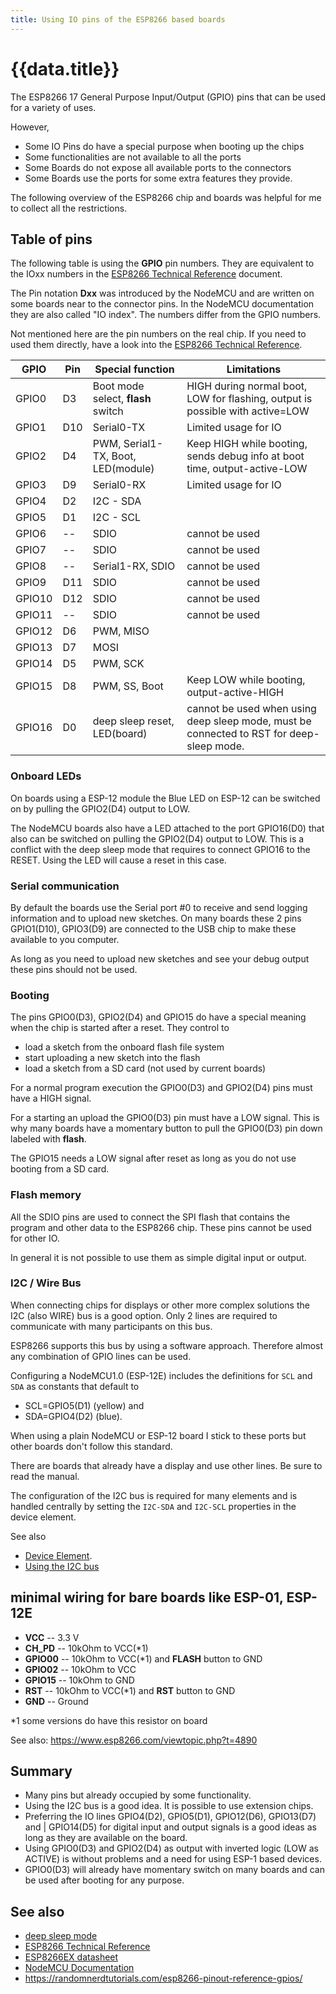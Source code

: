 ```yaml
---
title: Using IO pins of the ESP8266 based boards
---
```


# {{data.title}}

The ESP8266 17 General Purpose Input/Output (GPIO) pins that can be used for a variety of uses.

However,

* Some IO Pins do have a special purpose when booting up the chips
* Some functionalities are not available to all the ports
* Some Boards do not expose all available ports to the connectors
* Some Boards use the ports for some extra features they provide.

The following overview of the ESP8266 chip and boards was helpful for me to collect all the restrictions.


## Table of pins

The following table is using the **GPIO** pin numbers. They are equivalent to the IOxx numbers in the [ESP8266 Technical Reference] document.

The Pin notation **Dxx** was introduced by the NodeMCU and are written on some boards near to the connector pins. In the NodeMCU documentation they are also called "IO index". The numbers differ from the GPIO numbers.

Not mentioned here are the pin numbers on the real chip. If you need to used them directly, have a look into the [ESP8266 Technical Reference].

| GPIO   | Pin | Special function                   | Limitations                                                                              |
| ------ | --- | ---------------------------------- | ---------------------------------------------------------------------------------------- |
| GPIO0  | D3  | Boot mode select, **flash** switch | HIGH during normal boot, LOW for flashing, output is possible with active=LOW            |
| GPIO1  | D10 | Serial0-TX                         | Limited usage for IO                                                                     |
| GPIO2  | D4  | PWM, Serial1-TX, Boot, LED(module) | Keep HIGH while booting, sends debug info at boot time, output-active-LOW                |
| GPIO3  | D9  | Serial0-RX                         | Limited usage for IO                                                                     |
| GPIO4  | D2  | I2C - SDA                          |                                                                                          |
| GPIO5  | D1  | I2C - SCL                          |                                                                                          |
| GPIO6  | --  | SDIO                               | cannot be used                                                                           |
| GPIO7  | --  | SDIO                               | cannot be used                                                                           |
| GPIO8  | --  | Serial1-RX, SDIO                   | cannot be used                                                                           |
| GPIO9  | D11 | SDIO                               | cannot be used                                                                           |
| GPIO10 | D12 | SDIO                               | cannot be used                                                                           |
| GPIO11 | --  | SDIO                               | cannot be used                                                                           |
| GPIO12 | D6  | PWM, MISO                          |                                                                                          |
| GPIO13 | D7  | MOSI                               |                                                                                          |
| GPIO14 | D5  | PWM, SCK                           |                                                                                          |
| GPIO15 | D8  | PWM, SS, Boot                      | Keep LOW while booting, output-active-HIGH                                               |
| GPIO16 | D0  | deep sleep reset, LED(board)       | cannot be used when using deep sleep mode, must be connected to RST for deep-sleep mode. |


### Onboard LEDs

On boards using a ESP-12 module the Blue LED on ESP-12 can be switched on by pulling the GPIO2(D4) output to LOW.

The NodeMCU boards also have a LED attached to the port GPIO16(D0) that also can be switched on pulling the GPIO2(D4) output to LOW.
This is a conflict with the deep sleep mode that requires to connect GPIO16 to the RESET. Using the LED will cause a reset in this case.

### Serial communication

By default the boards use the Serial port \#0 to receive and send logging information and to upload new sketches.
On many boards these 2 pins GPIO1(D10), GPIO3(D9) are connected to the USB chip to make these available to you computer.

As long as you need to upload new sketches and see your debug output these pins should not be used.

### Booting

The pins GPIO0(D3), GPIO2(D4) and GPIO15 do have a special meaning when the chip is started after a reset. They control to

* load a sketch from the onboard flash file system
* start uploading a new sketch into the flash
* load a sketch from a SD card (not used by current boards)

For a normal program execution the GPIO0(D3) and GPIO2(D4) pins must have a HIGH signal.

For a starting an upload the GPIO0(D3) pin must have a LOW signal.
This is why many boards have a momentary button to pull the GPIO0(D3) pin down labeled with **flash**.

The GPIO15 needs a LOW signal after reset as long as you do not use booting from a SD card.

### Flash memory

All the SDIO pins are used to connect the SPI flash that contains the program and other data to the ESP8266 chip.
These pins cannot be used for other IO.

In general it is not possible to use them as simple digital input or output.

### I2C / Wire Bus

When connecting chips for displays or other more complex solutions the I2C (also WIRE) bus is a good option.
Only 2 lines are required to communicate with many participants on this bus.

ESP8266 supports this bus by using a software approach. Therefore almost any combination of GPIO lines can be used.

Configuring a NodeMCU1.0 (ESP-12E) includes the definitions for `SCL` and `SDA` as constants that default to
* SCL=GPIO5(D1) (yellow) and
* SDA=GPIO4(D2) (blue).

When using a plain NodeMCU or ESP-12 board I stick to these ports but other boards don't follow this standard.

There are boards that already have a display and use other lines. Be sure to read the manual.

The configuration of the I2C bus is required for many elements and is handled centrally by setting the 
`I2C-SDA` and `I2C-SCL` properties in the device element.

See also
* [Device Element](../elements/device.md).
* [Using the I2C bus](/i2c.md)


## minimal wiring for bare boards like ESP-01, ESP-12E

* **VCC** -- 3.3 V
* **CH_PD** -- 10kOhm to VCC(\*1) 
* **GPIO00** -- 10kOhm to VCC(\*1) and **FLASH** button to GND
* **GPIO02** -- 10kOhm to VCC
* **GPIO15** -- 10kOhm to GND
* **RST** -- 10kOhm to VCC(\*1) and **RST** button to GND
* **GND** -- Ground

\*1 some versions do have this resistor on board

See also: <https://www.esp8266.com/viewtopic.php?t=4890>


## Summary

* Many pins but already occupied by some functionality.
* Using the I2C bus is a good idea. It is possible to use extension chips.
* Preferring the IO lines GPIO4(D2), GPIO5(D1), GPIO12(D6), GPIO13(D7) and     |
GPIO14(D5) for digital input and output signals is a good ideas as long as they are available on the board.
* Using GPIO0(D3) and GPIO2(D4) as output with inverted logic (LOW as ACTIVE) is without problems  and a need for using ESP-1 based devices.
* GPIO0(D3) will already have momentary switch on many boards and can be used after booting for any purpose.

## See also

* [deep sleep mode](/boards/deepsleep.md)
* [ESP8266 Technical Reference]
* [ESP8266EX datasheet]
* [NodeMCU Documentation]
* <https://randomnerdtutorials.com/esp8266-pinout-reference-gpios/>

[ESP8266 Technical Reference]: https://www.espressif.com/sites/default/files/documentation/esp8266-technical_reference_en.pdf
[ESP8266EX datasheet]: https://www.espressif.com/sites/default/files/documentation/0a-esp8266ex_datasheet_en.pdf
[NodeMCU Documentation]: https://nodemcu.readthedocs.io/en/master/

